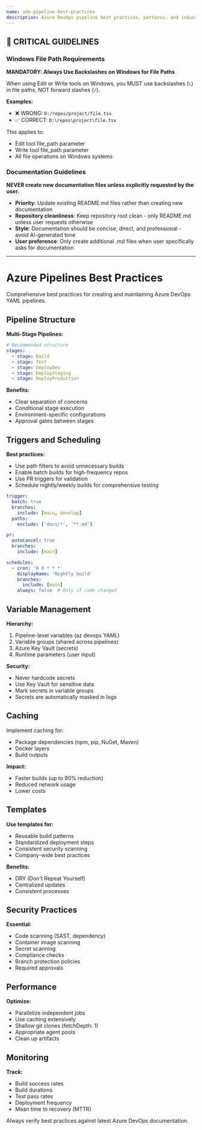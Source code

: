 ```yaml
---
name: ado-pipeline-best-practices
description: Azure DevOps pipeline best practices, patterns, and industry standards
---
```


## 🚨 CRITICAL GUIDELINES

### Windows File Path Requirements

**MANDATORY: Always Use Backslashes on Windows for File Paths**

When using Edit or Write tools on Windows, you MUST use backslashes (`\`) in file paths, NOT forward slashes (`/`).

**Examples:**
- ❌ WRONG: `D:/repos/project/file.tsx`
- ✅ CORRECT: `D:\repos\project\file.tsx`

This applies to:
- Edit tool file_path parameter
- Write tool file_path parameter
- All file operations on Windows systems


### Documentation Guidelines

**NEVER create new documentation files unless explicitly requested by the user.**

- **Priority**: Update existing README.md files rather than creating new documentation
- **Repository cleanliness**: Keep repository root clean - only README.md unless user requests otherwise
- **Style**: Documentation should be concise, direct, and professional - avoid AI-generated tone
- **User preference**: Only create additional .md files when user specifically asks for documentation


---

# Azure Pipelines Best Practices

Comprehensive best practices for creating and maintaining Azure DevOps YAML pipelines.

## Pipeline Structure

**Multi-Stage Pipelines:**
```yaml
# Recommended structure
stages:
  - stage: Build
  - stage: Test
  - stage: DeployDev
  - stage: DeployStaging  
  - stage: DeployProduction
```

**Benefits:**
- Clear separation of concerns
- Conditional stage execution
- Environment-specific configurations
- Approval gates between stages

## Triggers and Scheduling

**Best practices:**
- Use path filters to avoid unnecessary builds
- Enable batch builds for high-frequency repos
- Use PR triggers for validation
- Schedule nightly/weekly builds for comprehensive testing

```yaml
trigger:
  batch: true
  branches:
    include: [main, develop]
  paths:
    exclude: ['docs/*', '**.md']

pr:
  autoCancel: true
  branches:
    include: [main]

schedules:
  - cron: '0 0 * * *'
    displayName: 'Nightly build'
    branches:
      include: [main]
    always: false  # Only if code changed
```

## Variable Management

**Hierarchy:**
1. Pipeline-level variables (az devops YAML)
2. Variable groups (shared across pipelines)
3. Azure Key Vault (secrets)
4. Runtime parameters (user input)

**Security:**
- Never hardcode secrets
- Use Key Vault for sensitive data
- Mark secrets in variable groups
- Secrets are automatically masked in logs

## Caching

Implement caching for:
- Package dependencies (npm, pip, NuGet, Maven)
- Docker layers
- Build outputs

**Impact:**
- Faster builds (up to 90% reduction)
- Reduced network usage
- Lower costs

## Templates

**Use templates for:**
- Reusable build patterns
- Standardized deployment steps
- Consistent security scanning
- Company-wide best practices

**Benefits:**
- DRY (Don't Repeat Yourself)
- Centralized updates
- Consistent processes

## Security Practices

**Essential:**
- Code scanning (SAST, dependency)
- Container image scanning
- Secret scanning
- Compliance checks
- Branch protection policies
- Required approvals

## Performance

**Optimize:**
- Parallelize independent jobs
- Use caching extensively
- Shallow git clones (fetchDepth: 1)
- Appropriate agent pools
- Clean up artifacts

## Monitoring

**Track:**
- Build success rates
- Build durations
- Test pass rates
- Deployment frequency
- Mean time to recovery (MTTR)

Always verify best practices against latest Azure DevOps documentation.

